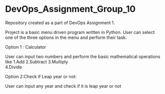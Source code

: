 # DevOps_Assignment_Group_10

Repository created as a part of DevOps Assignment 1.

Project is a basic menu driven program written in Python. User can select one of the three options in the menu and perform their task.

Option 1 : Calculator

User can input two numbers and perform the basic mathematical operations like 
1.Add 
2.Subtract 
3.Multiply  
4.Divide

Option 2:Check if Leap year or not:

User can input any year and check if it is leap year or not

